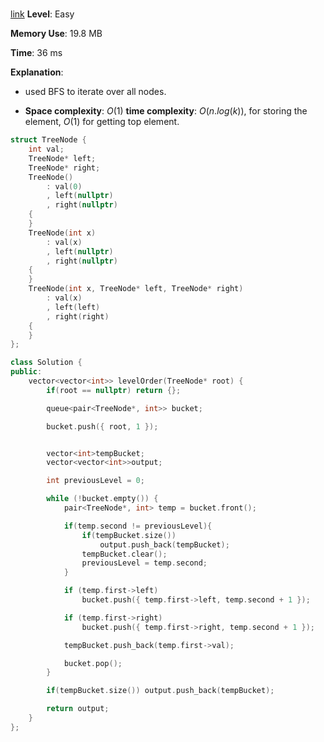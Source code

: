#

[link]()
**Level**: Easy

**Memory Use**: 19.8 MB

**Time**: 36 ms

**Explanation**:
- used BFS to iterate over all nodes. 

- **Space complexity**: $O(1)$
  **time complexity**: $O(n.log(k))$, for storing the element, $O(1)$ for getting top element.

```cpp
struct TreeNode {
    int val;
    TreeNode* left;
    TreeNode* right;
    TreeNode()
        : val(0)
        , left(nullptr)
        , right(nullptr)
    {
    }
    TreeNode(int x)
        : val(x)
        , left(nullptr)
        , right(nullptr)
    {
    }
    TreeNode(int x, TreeNode* left, TreeNode* right)
        : val(x)
        , left(left)
        , right(right)
    {
    }
};

class Solution {
public:
    vector<vector<int>> levelOrder(TreeNode* root) {
        if(root == nullptr) return {};

        queue<pair<TreeNode*, int>> bucket;

        bucket.push({ root, 1 });


        vector<int>tempBucket;
        vector<vector<int>>output;

        int previousLevel = 0;

        while (!bucket.empty()) {
            pair<TreeNode*, int> temp = bucket.front();

            if(temp.second != previousLevel){
                if(tempBucket.size())
                    output.push_back(tempBucket);
                tempBucket.clear();
                previousLevel = temp.second;
            }

            if (temp.first->left)
                bucket.push({ temp.first->left, temp.second + 1 });

            if (temp.first->right)
                bucket.push({ temp.first->right, temp.second + 1 });

            tempBucket.push_back(temp.first->val);

            bucket.pop();
        }

        if(tempBucket.size()) output.push_back(tempBucket);

        return output;
    }
};
```
